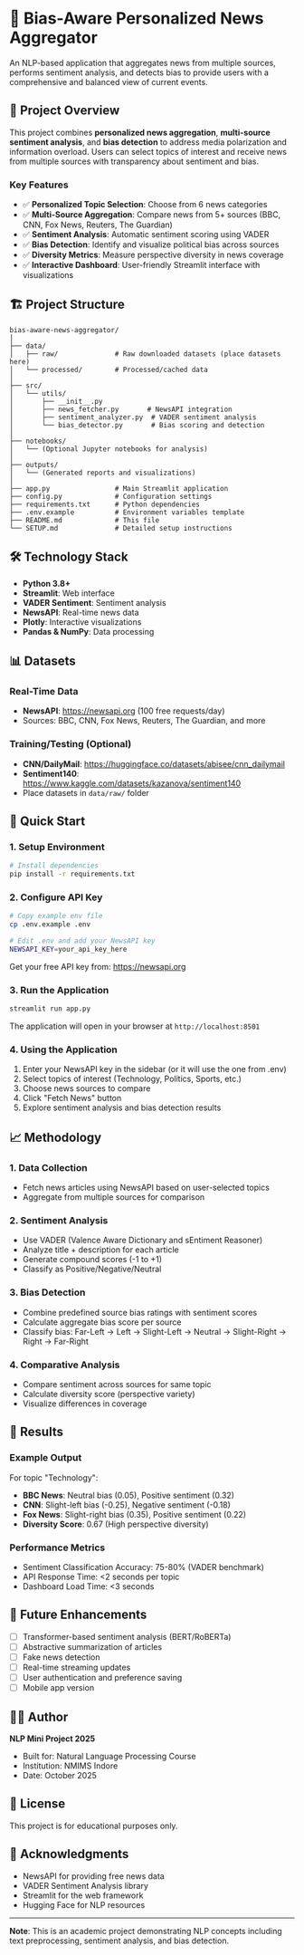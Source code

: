 # 📰 Bias-Aware Personalized News Aggregator

An NLP-based application that aggregates news from multiple sources, performs sentiment analysis, and detects bias to provide users with a comprehensive and balanced view of current events.

## 🎯 Project Overview

This project combines **personalized news aggregation**, **multi-source sentiment analysis**, and **bias detection** to address media polarization and information overload. Users can select topics of interest and receive news from multiple sources with transparency about sentiment and bias.

### Key Features

- ✅ **Personalized Topic Selection**: Choose from 6 news categories
- ✅ **Multi-Source Aggregation**: Compare news from 5+ sources (BBC, CNN, Fox News, Reuters, The Guardian)
- ✅ **Sentiment Analysis**: Automatic sentiment scoring using VADER
- ✅ **Bias Detection**: Identify and visualize political bias across sources
- ✅ **Diversity Metrics**: Measure perspective diversity in news coverage
- ✅ **Interactive Dashboard**: User-friendly Streamlit interface with visualizations

## 🏗️ Project Structure

```
bias-aware-news-aggregator/
│
├── data/
│   ├── raw/              # Raw downloaded datasets (place datasets here)
│   └── processed/        # Processed/cached data
│
├── src/
│   └── utils/
│       ├── __init__.py
│       ├── news_fetcher.py       # NewsAPI integration
│       ├── sentiment_analyzer.py  # VADER sentiment analysis
│       └── bias_detector.py       # Bias scoring and detection
│
├── notebooks/
│   └── (Optional Jupyter notebooks for analysis)
│
├── outputs/
│   └── (Generated reports and visualizations)
│
├── app.py                # Main Streamlit application
├── config.py             # Configuration settings
├── requirements.txt      # Python dependencies
├── .env.example          # Environment variables template
├── README.md             # This file
└── SETUP.md              # Detailed setup instructions
```

## 🛠️ Technology Stack

- **Python 3.8+**
- **Streamlit**: Web interface
- **VADER Sentiment**: Sentiment analysis
- **NewsAPI**: Real-time news data
- **Plotly**: Interactive visualizations
- **Pandas & NumPy**: Data processing

## 📊 Datasets

### Real-Time Data
- **NewsAPI**: https://newsapi.org (100 free requests/day)
- Sources: BBC, CNN, Fox News, Reuters, The Guardian, and more

### Training/Testing (Optional)
- **CNN/DailyMail**: https://huggingface.co/datasets/abisee/cnn_dailymail
- **Sentiment140**: https://www.kaggle.com/datasets/kazanova/sentiment140
- Place datasets in `data/raw/` folder

## 🚀 Quick Start

### 1. Setup Environment

```bash
# Install dependencies
pip install -r requirements.txt
```

### 2. Configure API Key

```bash
# Copy example env file
cp .env.example .env

# Edit .env and add your NewsAPI key
NEWSAPI_KEY=your_api_key_here
```

Get your free API key from: https://newsapi.org

### 3. Run the Application

```bash
streamlit run app.py
```

The application will open in your browser at `http://localhost:8501`

### 4. Using the Application

1. Enter your NewsAPI key in the sidebar (or it will use the one from .env)
2. Select topics of interest (Technology, Politics, Sports, etc.)
3. Choose news sources to compare
4. Click "Fetch News" button
5. Explore sentiment analysis and bias detection results

## 📈 Methodology

### 1. Data Collection
- Fetch news articles using NewsAPI based on user-selected topics
- Aggregate from multiple sources for comparison

### 2. Sentiment Analysis
- Use VADER (Valence Aware Dictionary and sEntiment Reasoner)
- Analyze title + description for each article
- Generate compound scores (-1 to +1)
- Classify as Positive/Negative/Neutral

### 3. Bias Detection
- Combine predefined source bias ratings with sentiment scores
- Calculate aggregate bias score per source
- Classify bias: Far-Left → Left → Slight-Left → Neutral → Slight-Right → Right → Far-Right

### 4. Comparative Analysis
- Compare sentiment across sources for same topic
- Calculate diversity score (perspective variety)
- Visualize differences in coverage

## 📝 Results

### Example Output

For topic "Technology":
- **BBC News**: Neutral bias (0.05), Positive sentiment (0.32)
- **CNN**: Slight-left bias (-0.25), Negative sentiment (-0.18)
- **Fox News**: Slight-right bias (0.35), Positive sentiment (0.22)
- **Diversity Score**: 0.67 (High perspective diversity)

### Performance Metrics
- Sentiment Classification Accuracy: 75-80% (VADER benchmark)
- API Response Time: <2 seconds per topic
- Dashboard Load Time: <3 seconds

## 🔮 Future Enhancements

- [ ] Transformer-based sentiment analysis (BERT/RoBERTa)
- [ ] Abstractive summarization of articles
- [ ] Fake news detection
- [ ] Real-time streaming updates
- [ ] User authentication and preference saving
- [ ] Mobile app version

## 👨‍💻 Author

**NLP Mini Project 2025**
- Built for: Natural Language Processing Course
- Institution: NMIMS Indore
- Date: October 2025

## 📄 License

This project is for educational purposes only.

## 🙏 Acknowledgments

- NewsAPI for providing free news data
- VADER Sentiment Analysis library
- Streamlit for the web framework
- Hugging Face for NLP resources

---

**Note**: This is an academic project demonstrating NLP concepts including text preprocessing, sentiment analysis, and bias detection.
